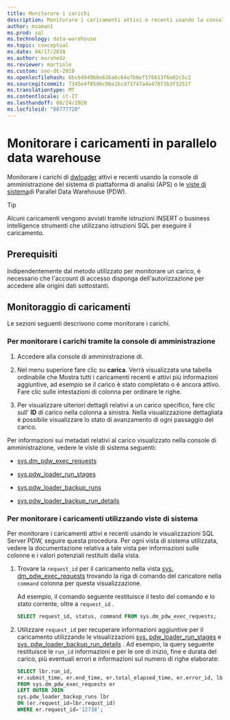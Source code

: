 ```yaml
---
title: Monitorare i carichi
description: Monitorare i caricamenti attivi e recenti usando la console di amministrazione del sistema di piattaforma di analisi (APS) o le viste di sistema di data warehouse paralleli (PDW).
author: mzaman1
ms.prod: sql
ms.technology: data-warehouse
ms.topic: conceptual
ms.date: 04/17/2018
ms.author: murshedz
ms.reviewer: martinle
ms.custom: seo-dt-2019
ms.openlocfilehash: 6bc64949b0e636a6c64e7b0ef576613f6e02c5c2
ms.sourcegitcommit: 7345e4f05d6c06e1bcd73747a4a47873b3f3251f
ms.translationtype: MT
ms.contentlocale: it-IT
ms.lasthandoff: 08/24/2020
ms.locfileid: "88777720"
---
```

# <a name="monitor-loads-into-parallel-data-warehouse"></a>Monitorare i caricamenti in parallelo data warehouse
Monitorare i carichi di [dwloader](dwloader.md) attivi e recenti usando la console di amministrazione del sistema di piattaforma di analisi (APS) o le [viste di sistema](/azure/synapse-analytics/sql-data-warehouse/sql-data-warehouse-reference-tsql-system-views)di Parallel Data Warehouse (PDW). 
  
> [!TIP]  
> Alcuni caricamenti vengono avviati tramite istruzioni INSERT o business intelligence strumenti che utilizzano istruzioni SQL per eseguire il caricamento. 

<!-- MISSING LINKS
To monitor this type of load, see [Monitoring Active Queries](monitor-active-queries.md).  
-->
  
## <a name="prerequisites"></a>Prerequisiti  
Indipendentemente dal metodo utilizzato per monitorare un carico, è necessario che l'account di accesso disponga dell'autorizzazione per accedere alle origini dati sottostanti. 

<!-- MISSING LINKS
For the permissions to grant, see "Use All of the Admin Console" in [Grant Permissions to Use the Admin Console](grant-permissions-admin-console.md). 

--> 
  
## <a name="monitoring-loads"></a>Monitoraggio di caricamenti  
Le sezioni seguenti descrivono come monitorare i carichi.  
  
### <a name="to-monitor-loads-by-using-the-admin-console"></a>Per monitorare i carichi tramite la console di amministrazione  
  
1.  Accedere alla console di amministrazione di. <!-- MISSING LINKS See [Monitor the Appliance by Using the Admin Console;](monitor-admin-console.md) for instructions. --> 
  
2.  Nel menu superiore fare clic su **carica**. Verrà visualizzata una tabella ordinabile che Mostra tutti i caricamenti recenti e attivi più informazioni aggiuntive, ad esempio se il carico è stato completato o è ancora attivo. Fare clic sulle intestazioni di colonna per ordinare le righe.  
  
3.  Per visualizzare ulteriori dettagli relativi a un carico specifico, fare clic sull' **ID** di carico nella colonna a sinistra. Nella visualizzazione dettagliata è possibile visualizzare lo stato di avanzamento di ogni passaggio del carico.  
  
Per informazioni sui metadati relativi al carico visualizzato nella console di amministrazione, vedere le viste di sistema seguenti:  
  
-   [sys.dm_pdw_exec_requests](../relational-databases/system-dynamic-management-views/sys-dm-pdw-exec-requests-transact-sql.md)  
  
-   [sys.pdw_loader_run_stages](../relational-databases/system-catalog-views/sys-pdw-loader-run-stages-transact-sql.md?view=aps-pdw-2016-au7)  
  
-   [sys.pdw_loader_backup_runs](../relational-databases/system-catalog-views/sys-pdw-loader-backup-runs-transact-sql.md)  
  
-   [sys.pdw_loader_backup_run_details](../relational-databases/system-catalog-views/sys-pdw-loader-backup-run-details-transact-sql.md)  
  
### <a name="to-monitor-loads-by-using-system-views"></a>Per monitorare i caricamenti utilizzando viste di sistema  
Per monitorare i caricamenti attivi e recenti usando le visualizzazioni SQL Server PDW, seguire questa procedura. Per ogni vista di sistema utilizzata, vedere la documentazione relativa a tale vista per informazioni sulle colonne e i valori potenziali restituiti dalla vista.  
  
1.  Trovare la `request_id` per il caricamento nella vista [sys. dm_pdw_exec_requests](../relational-databases/system-dynamic-management-views/sys-dm-pdw-exec-requests-transact-sql.md) trovando la riga di comando del caricatore nella `command` colonna per questa visualizzazione.  
  
    Ad esempio, il comando seguente restituisce il testo del comando e lo stato corrente, oltre a `request_id` .  
  
    ```sql  
    SELECT request_id, status, command FROM sys.dm_pdw_exec_requests;  
    ```  
  
2.  Utilizzare `request_id` per recuperare informazioni aggiuntive per il caricamento utilizzando le visualizzazioni [sys. pdw_loader_run_stages](../relational-databases/system-catalog-views/sys-pdw-loader-run-stages-transact-sql.md) e [sys. pdw_loader_backup_run_details](../relational-databases/system-catalog-views/sys-pdw-loader-backup-run-details-transact-sql.md) . Ad esempio, la query seguente restituisce le `run_id` informazioni e per le ore di inizio, fine e durata del carico, più eventuali errori e informazioni sul numero di righe elaborate:  
  
    ```sql  
    SELECT lbr.run_id,   
    er.submit_time, er.end_time, er.total_elapsed_time, er.error_id, lbr.rows_processed, lbr.rows_rejected, lbr.rows_inserted   
    FROM sys.dm_pdw_exec_requests er   
    LEFT OUTER JOIN   
    sys.pdw_loader_backup_runs lbr   
    ON (er.request_id=lbr.requst_id)   
    WHERE er.request_id='12738';  
    ```  
  
<!-- MISSING LINKS

## See Also  
[Common metadata query examples](metadata-query-examples.md)
-->  
